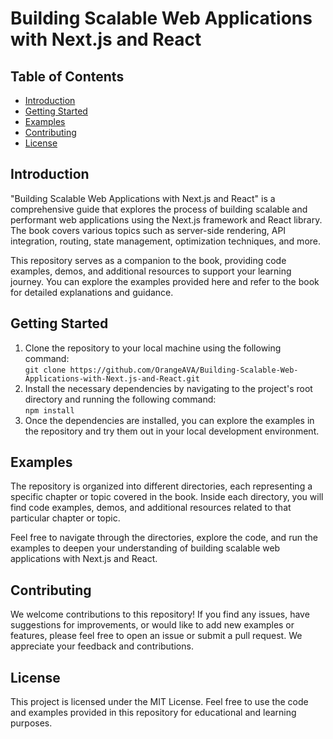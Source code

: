 <h1>Building Scalable Web Applications with Next.js and React</h1>
  
  <h2>Table of Contents</h2>
  <ul>
    <li><a href="#introduction">Introduction</a></li>
    <li><a href="#getting-started">Getting Started</a></li>
    <li><a href="#examples">Examples</a></li>
    <li><a href="#contributing">Contributing</a></li>
    <li><a href="#license">License</a></li>
  </ul>

  <h2 id="introduction">Introduction</h2>
  <p>"Building Scalable Web Applications with Next.js and React" is a comprehensive guide that explores the process of building scalable and performant web applications using the Next.js framework and React library. The book covers various topics such as server-side rendering, API integration, routing, state management, optimization techniques, and more.</p>

  <p>This repository serves as a companion to the book, providing code examples, demos, and additional resources to support your learning journey. You can explore the examples provided here and refer to the book for detailed explanations and guidance.</p>

  <h2 id="getting-started">Getting Started</h2>
  <ol>
    <li>Clone the repository to your local machine using the following command:<br>
    <code>git clone https://github.com/OrangeAVA/Building-Scalable-Web-Applications-with-Next.js-and-React.git</code></li>
    <li>Install the necessary dependencies by navigating to the project's root directory and running the following command:<br>
    <code>npm install</code></li>
    <li>Once the dependencies are installed, you can explore the examples in the repository and try them out in your local development environment.</li>
  </ol>

  <h2 id="examples">Examples</h2>
  <p>The repository is organized into different directories, each representing a specific chapter or topic covered in the book. Inside each directory, you will find code examples, demos, and additional resources related to that particular chapter or topic.</p>

  <p>Feel free to navigate through the directories, explore the code, and run the examples to deepen your understanding of building scalable web applications with Next.js and React.</p>

  <h2 id="contributing">Contributing</h2>
  <p>We welcome contributions to this repository! If you find any issues, have suggestions for improvements, or would like to add new examples or features, please feel free to open an issue or submit a pull request. We appreciate your feedback and contributions.</p>

  <h2 id="license">License</h2>
  <p>This project is licensed under the MIT License. Feel free to use the code and examples provided in this repository for educational and learning purposes.</p>
